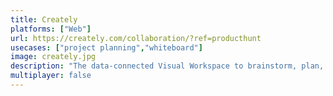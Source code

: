 ```yaml
---
title: Creately
platforms: ["Web"]
url: https://creately.com/collaboration/?ref=producthunt
usecases: ["project planning","whiteboard"]
image: creately.jpg
description: "The data-connected Visual Workspace to brainstorm, plan, execute and capture knowledge."
multiplayer: false
---
```

